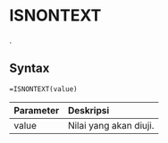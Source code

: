 # ISNONTEXT

.

## Syntax

```text
=ISNONTEXT(value)
```

| Parameter | Deskripsi |
| :--- | :--- |
| value | Nilai yang akan diuji. |

